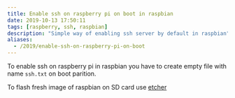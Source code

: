 ```yaml
---
title: Enable ssh on raspberry pi on boot in raspbian
date: 2019-10-13 17:50:11
tags: [raspberry, ssh, raspbian]
description: "Simple way of enabling ssh server by default in raspbian"
aliases:
  - /2019/enable-ssh-on-raspberry-pi-on-boot
---
```


To enable ssh on raspberry pi in raspbian you have to create empty file with name `ssh.txt` on boot parition.

To flash fresh image of raspbian on SD card use [etcher](https://www.balena.io/etcher/)
